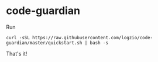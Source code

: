 # code-guardian
Run
```
curl -sSL https://raw.githubusercontent.com/logzio/code-guardian/master/quickstart.sh | bash -s
```
That's it!
